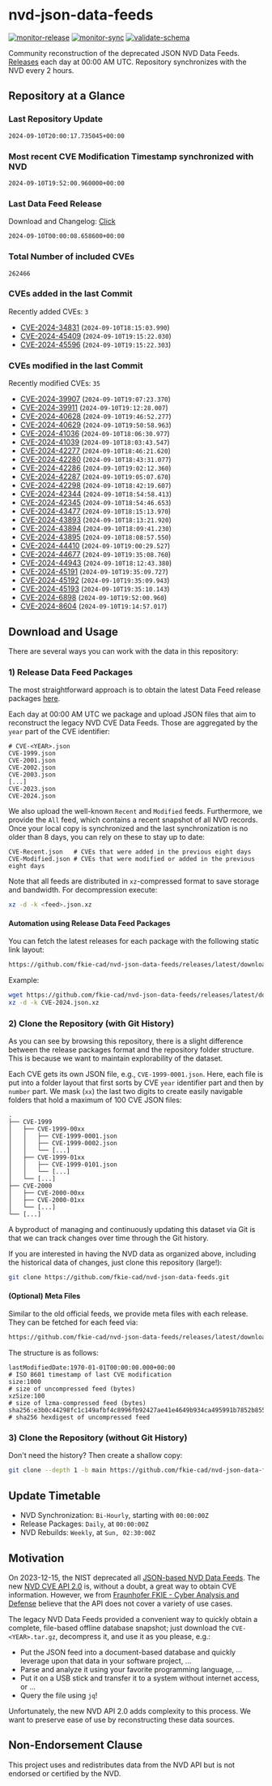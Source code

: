 # nvd-json-data-feeds

[![monitor-release](https://github.com/fkie-cad/nvd-json-data-feeds/actions/workflows/monitor_release.yml/badge.svg)](https://github.com/fkie-cad/nvd-json-data-feeds/actions/workflows/monitor_release.yml)
[![monitor-sync](https://github.com/fkie-cad/nvd-json-data-feeds/actions/workflows/monitor_sync.yml/badge.svg)](https://github.com/fkie-cad/nvd-json-data-feeds/actions/workflows/monitor_sync.yml)
[![validate-schema](https://github.com/fkie-cad/nvd-json-data-feeds/actions/workflows/validate_schema.yml/badge.svg)](https://github.com/fkie-cad/nvd-json-data-feeds/actions/workflows/validate_schema.yml)

Community reconstruction of the deprecated JSON NVD Data Feeds.
[Releases](https://github.com/fkie-cad/nvd-json-data-feeds/releases/latest) each day at 00:00 AM UTC.
Repository synchronizes with the NVD every 2 hours.

## Repository at a Glance

### Last Repository Update

```plain
2024-09-10T20:00:17.735045+00:00
```

### Most recent CVE Modification Timestamp synchronized with NVD

```plain
2024-09-10T19:52:00.960000+00:00
```

### Last Data Feed Release

Download and Changelog: [Click](https://github.com/fkie-cad/nvd-json-data-feeds/releases/latest)

```plain
2024-09-10T00:00:08.658600+00:00
```

### Total Number of included CVEs

```plain
262466
```

### CVEs added in the last Commit

Recently added CVEs: `3`

- [CVE-2024-34831](CVE-2024/CVE-2024-348xx/CVE-2024-34831.json) (`2024-09-10T18:15:03.990`)
- [CVE-2024-45409](CVE-2024/CVE-2024-454xx/CVE-2024-45409.json) (`2024-09-10T19:15:22.030`)
- [CVE-2024-45596](CVE-2024/CVE-2024-455xx/CVE-2024-45596.json) (`2024-09-10T19:15:22.303`)


### CVEs modified in the last Commit

Recently modified CVEs: `35`

- [CVE-2024-39907](CVE-2024/CVE-2024-399xx/CVE-2024-39907.json) (`2024-09-10T19:07:23.370`)
- [CVE-2024-39911](CVE-2024/CVE-2024-399xx/CVE-2024-39911.json) (`2024-09-10T19:12:28.007`)
- [CVE-2024-40628](CVE-2024/CVE-2024-406xx/CVE-2024-40628.json) (`2024-09-10T19:46:52.277`)
- [CVE-2024-40629](CVE-2024/CVE-2024-406xx/CVE-2024-40629.json) (`2024-09-10T19:50:58.963`)
- [CVE-2024-41036](CVE-2024/CVE-2024-410xx/CVE-2024-41036.json) (`2024-09-10T18:06:30.977`)
- [CVE-2024-41039](CVE-2024/CVE-2024-410xx/CVE-2024-41039.json) (`2024-09-10T18:03:43.547`)
- [CVE-2024-42277](CVE-2024/CVE-2024-422xx/CVE-2024-42277.json) (`2024-09-10T18:46:21.620`)
- [CVE-2024-42280](CVE-2024/CVE-2024-422xx/CVE-2024-42280.json) (`2024-09-10T18:43:31.077`)
- [CVE-2024-42286](CVE-2024/CVE-2024-422xx/CVE-2024-42286.json) (`2024-09-10T19:02:12.360`)
- [CVE-2024-42287](CVE-2024/CVE-2024-422xx/CVE-2024-42287.json) (`2024-09-10T19:05:07.670`)
- [CVE-2024-42298](CVE-2024/CVE-2024-422xx/CVE-2024-42298.json) (`2024-09-10T18:42:19.607`)
- [CVE-2024-42344](CVE-2024/CVE-2024-423xx/CVE-2024-42344.json) (`2024-09-10T18:54:58.413`)
- [CVE-2024-42345](CVE-2024/CVE-2024-423xx/CVE-2024-42345.json) (`2024-09-10T18:54:46.653`)
- [CVE-2024-43477](CVE-2024/CVE-2024-434xx/CVE-2024-43477.json) (`2024-09-10T18:15:13.970`)
- [CVE-2024-43893](CVE-2024/CVE-2024-438xx/CVE-2024-43893.json) (`2024-09-10T18:13:21.920`)
- [CVE-2024-43894](CVE-2024/CVE-2024-438xx/CVE-2024-43894.json) (`2024-09-10T18:09:41.230`)
- [CVE-2024-43895](CVE-2024/CVE-2024-438xx/CVE-2024-43895.json) (`2024-09-10T18:08:57.550`)
- [CVE-2024-44410](CVE-2024/CVE-2024-444xx/CVE-2024-44410.json) (`2024-09-10T19:00:29.527`)
- [CVE-2024-44677](CVE-2024/CVE-2024-446xx/CVE-2024-44677.json) (`2024-09-10T19:35:08.760`)
- [CVE-2024-44943](CVE-2024/CVE-2024-449xx/CVE-2024-44943.json) (`2024-09-10T18:12:43.380`)
- [CVE-2024-45191](CVE-2024/CVE-2024-451xx/CVE-2024-45191.json) (`2024-09-10T19:35:09.727`)
- [CVE-2024-45192](CVE-2024/CVE-2024-451xx/CVE-2024-45192.json) (`2024-09-10T19:35:09.943`)
- [CVE-2024-45193](CVE-2024/CVE-2024-451xx/CVE-2024-45193.json) (`2024-09-10T19:35:10.143`)
- [CVE-2024-6898](CVE-2024/CVE-2024-68xx/CVE-2024-6898.json) (`2024-09-10T19:52:00.960`)
- [CVE-2024-8604](CVE-2024/CVE-2024-86xx/CVE-2024-8604.json) (`2024-09-10T19:14:57.017`)


## Download and Usage

There are several ways you can work with the data in this repository:

### 1) Release Data Feed Packages

The most straightforward approach is to obtain the latest Data Feed release packages [here](https://github.com/fkie-cad/nvd-json-data-feeds/releases/latest).

Each day at 00:00 AM UTC we package and upload JSON files that aim to reconstruct the legacy NVD CVE Data Feeds.
Those are aggregated by the `year` part of the CVE identifier:

```
# CVE-<YEAR>.json
CVE-1999.json
CVE-2001.json
CVE-2002.json
CVE-2003.json
[...]
CVE-2023.json
CVE-2024.json
```

We also upload the well-known `Recent` and `Modified` feeds.
Furthermore, we provide the `All` feed, which contains a recent snapshot of all NVD records.
Once your local copy is synchronized and the last synchronization is no older than 8 days, you can rely on these to stay up to date:

```plain
CVE-Recent.json   # CVEs that were added in the previous eight days
CVE-Modified.json # CVEs that were modified or added in the previous eight days
```

Note that all feeds are distributed in `xz`-compressed format to save storage and bandwidth.
For decompression execute:

```sh
xz -d -k <feed>.json.xz
```

#### Automation using Release Data Feed Packages

You can fetch the latest releases for each package with the following static link layout:

```sh
https://github.com/fkie-cad/nvd-json-data-feeds/releases/latest/download/CVE-<YEAR>.json.xz
```

Example:

```sh
wget https://github.com/fkie-cad/nvd-json-data-feeds/releases/latest/download/CVE-2024.json.xz
xz -d -k CVE-2024.json.xz
```

### 2) Clone the Repository (with Git History)

As you can see by browsing this repository, there is a slight difference between the release packages format and the repository folder structure.
This is because we want to maintain explorability of the dataset.

Each CVE gets its own JSON file, e.g., `CVE-1999-0001.json`.
Here, each file is put into a folder layout that first sorts by CVE `year` identifier part and then by `number` part.
We mask (`xx`) the last two digits to create easily navigable folders that hold a maximum of 100 CVE JSON files:

```plain
.
├── CVE-1999
│   ├── CVE-1999-00xx
│   │   ├── CVE-1999-0001.json
│   │   ├── CVE-1999-0002.json
│   │   └── [...]
│   ├── CVE-1999-01xx
│   │   ├── CVE-1999-0101.json
│   │   └── [...]
│   └── [...]
├── CVE-2000
│   ├── CVE-2000-00xx
│   ├── CVE-2000-01xx
│   └── [...]
└── [...]
```

A byproduct of managing and continuously updating this dataset via Git is that we can track changes over time through the Git history.

If you are interested in having the NVD data as organized above, including the historical data of changes, just clone this repository (large!):

```sh
git clone https://github.com/fkie-cad/nvd-json-data-feeds.git
```

#### (Optional) Meta Files

Similar to the old official feeds, we provide meta files with each release. They can be fetched for each feed via:

```sh
https://github.com/fkie-cad/nvd-json-data-feeds/releases/latest/download/CVE-<YEAR>.meta
```

The structure is as follows:

```plain
lastModifiedDate:1970-01-01T00:00:00.000+00:00                          # ISO 8601 timestamp of last CVE modification
size:1000                                                               # size of uncompressed feed (bytes)
xzSize:100                                                              # size of lzma-compressed feed (bytes)
sha256:e3b0c44298fc1c149afbf4c8996fb92427ae41e4649b934ca495991b7852b855 # sha256 hexdigest of uncompressed feed
```

### 3) Clone the Repository (without Git History)

Don't need the history? Then create a shallow copy:

```sh
git clone --depth 1 -b main https://github.com/fkie-cad/nvd-json-data-feeds.git
```


## Update Timetable

* NVD Synchronization: `Bi-Hourly`, starting with `00:00:00Z`
* Release Packages: `Daily`, at `00:00:00Z`
* NVD Rebuilds: `Weekly`, at `Sun, 02:30:00Z`


## Motivation

On 2023-12-15, the NIST deprecated all [JSON-based NVD Data Feeds](https://nvd.nist.gov/vuln/data-feeds#divRetirementBanner-1).
The new [NVD CVE API 2.0](https://nvd.nist.gov/developers/vulnerabilities) is, without a doubt, a great way to obtain CVE information.
However, we from [Fraunhofer FKIE - Cyber Analysis and Defense](https://www.fkie.fraunhofer.de/en/departments/cad.html) believe that the API does not cover a variety of use cases.

The legacy NVD Data Feeds provided a convenient way to quickly obtain a complete, file-based offline database snapshot; just download the `CVE-<YEAR>.tar.gz`, decompress it, and use it as you please, e.g.:

- Put the JSON feed into a document-based database and quickly leverage upon that data in your software project, ...
- Parse and analyze it using your favorite programming language, ...
- Put it on a USB stick and transfer it to a system without internet access, or ...
- Query the file using `jq`!

Unfortunately, the new NVD API 2.0 adds complexity to this process.
We want to preserve ease of use by reconstructing these data sources.

## Non-Endorsement Clause

This project uses and redistributes data from the NVD API but is not endorsed or certified by the NVD.
